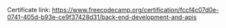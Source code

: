 Certificate link: https://www.freecodecamp.org/certification/fccf4c07d0e-0741-405d-b93e-ce9f37428d31/back-end-development-and-apis
